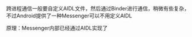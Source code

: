 跨进程通信一般要自定义AIDL文件，然后通过Binder进行通信，稍微有些复杂，不过Android提供了一种Messenger可以不用定义AIDL


原理：Messenger内部已经通过AIDL实现了